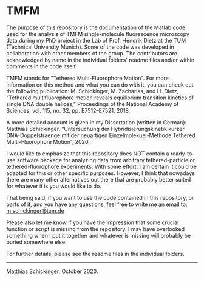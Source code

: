 # TMFM
The purpose of this repository is the documentation of the Matlab code used for 
the analysis of TMFM single-molecule fluorescence microscopy data during my PhD
project in the Lab of Prof. Hendrik Dietz at the TUM (Technical University Munich).
Some of the code was developed in collaboration with other members of the group.
The contributors are acknowledged by name in the individual folders' readme files
and/or within comments in the code itself.

TMFM stands for "Tethered Multi-Fluorophore Motion". For more information on this
method and what you can do with it, you can check out the following publication:
M. Schickinger, M. Zacharias, and H. Dietz, “Tethered multifluorophore motion
reveals equilibrium transition kinetics of single DNA double helices,”
Proceedings of the National Academy of Sciences,
vol. 115, no. 32, pp. E7512–E7521, 2018.

A more detailed account is given in my Dissertation (written in German):
Matthias Schickinger, “Untersuchung der Hybridisierungskinetik
kurzer DNA-Doppelstraenge mit der neuartigen Einzelmolekuel-Methode
Tethered Multi-Fluorophore Motion”, 2020.

I would like to emphasize that this repository does NOT contain a ready-to-use
software package for analyzing data from arbitrary tethered-particle or 
tethered-fluorophore experiments. With some effort, I am certain it could be 
adapted for this or other specific purposes. However, I think that nowadays there 
are many other alternatives out there that are probably better suited for whatever
it is you would like to do.

That being said, if you want to use the code contained in this repository, or
parts of it, and you have any questions, feel free to write me an email to:
m.schickinger@tum.de

Please also let me know if you have the impression that some crucial function or
script is missing from the repository. I may have overlooked something when I put
it together and whatever is missing will probably be buried somewhere else.

For further details, please see the readme files in the individual folders.

--------
Matthias Schickinger, October 2020.
